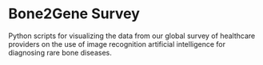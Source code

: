 # Bone2Gene Survey
Python scripts for visualizing the data from our global survey of healthcare providers on the use of image recognition artificial intelligence for diagnosing rare bone diseases. 
